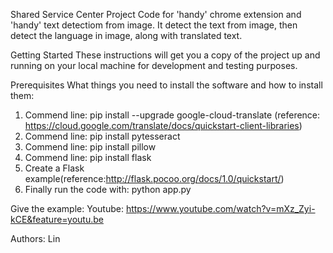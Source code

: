 Shared Service Center Project
Code for 'handy' chrome extension and 'handy' text detectiom from image. 
It detect the text from image, then detect the language in image, along with translated text. 

Getting Started
These instructions will get you a copy of the project up and running on your local machine for development and testing purposes. 

Prerequisites
What things you need to install the software and how to install them:
1. Commend line: pip install --upgrade google-cloud-translate
(reference: https://cloud.google.com/translate/docs/quickstart-client-libraries)
2. Commend line: pip install pytesseract
3. Commend line: pip install pillow
4. Commend line: pip install flask
5. Create a Flask example(reference:http://flask.pocoo.org/docs/1.0/quickstart/)
6. Finally run the code with: python app.py

Give the example: 
Youtube: https://www.youtube.com/watch?v=mXz_Zyi-kCE&feature=youtu.be

Authors: Lin
